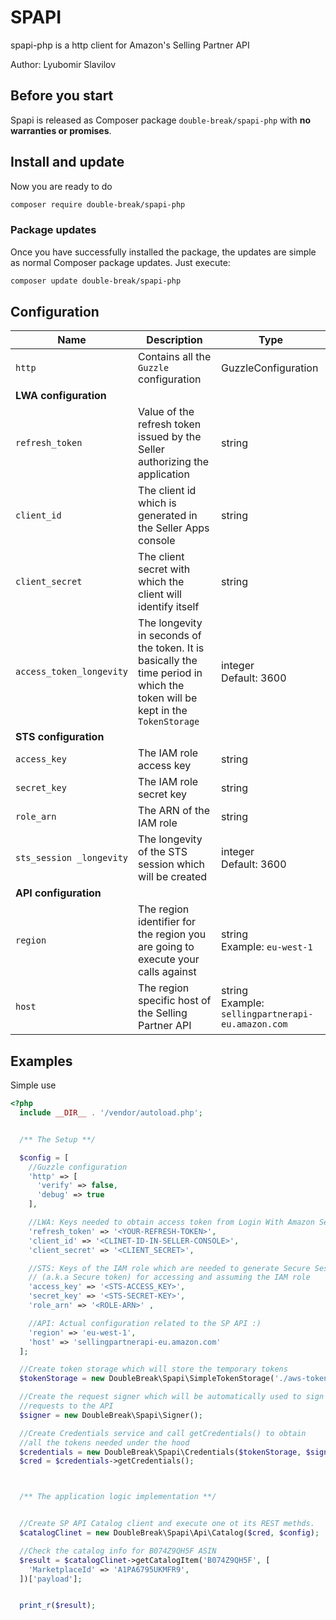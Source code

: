 # SPAPI
spapi-php is a http client for Amazon's Selling Partner API

Author: Lyubomir Slavilov

## Before you start
Spapi is released as Composer package `double-break/spapi-php` with **no warranties or promises**.


## Install and update
Now you are ready to do
```bash
composer require double-break/spapi-php
```

### Package updates
Once you have successfully installed the package, the updates are simple as normal Composer package updates. Just execute:
```bash
composer update double-break/spapi-php
```
## Configuration

Name  | Description  |  Type
--|---|--
`http`  | Contains all the `Guzzle` configuration  |  GuzzleConfiguration
**LWA configuration** | |
`refresh_token` | Value of the refresh token issued by the Seller authorizing the application | string
`client_id` | The client id which is generated in the Seller Apps console | string
`client_secret`  | The client secret with which the client will identify itself  |  string
`access_token_longevity`  | The longevity in seconds of the token. It is basically the time period in which the token will be kept in the `TokenStorage`  |  integer<br/>Default: 3600
**STS configuration**  |   |  
`access_key`  | The IAM role access key  |  string
`secret_key`  | The IAM role secret key  |  string
`role_arn`  | The ARN of the IAM role  |  string
`sts_session _longevity`  |  The longevity of the STS session which will be created |  integer <br />Default: 3600
**API configuration**  |   |  
`region`  | The region identifier for the region you are going to execute your calls against  |  string <br /> Example: `eu-west-1`
`host`  | The region specific host of the Selling Partner API  |  string <br /> Example: `sellingpartnerapi-eu.amazon.com`



## Examples
Simple use
```php
<?php
  include __DIR__ . '/vendor/autoload.php';


  /** The Setup **/

  $config = [
    //Guzzle configuration
    'http' => [
      'verify' => false,
      'debug' => true
    ],

    //LWA: Keys needed to obtain access token from Login With Amazon Service
    'refresh_token' => '<YOUR-REFRESH-TOKEN>',
    'client_id' => '<CLINET-ID-IN-SELLER-CONSOLE>',
    'client_secret' => '<CLIENT_SECRET>',

    //STS: Keys of the IAM role which are needed to generate Secure Session
    // (a.k.a Secure token) for accessing and assuming the IAM role
    'access_key' => '<STS-ACCESS_KEY>',
    'secret_key' => '<STS-SECRET-KEY>',
    'role_arn' => '<ROLE-ARN>' ,

    //API: Actual configuration related to the SP API :)
    'region' => 'eu-west-1',
    'host' => 'sellingpartnerapi-eu.amazon.com'
  ];

  //Create token storage which will store the temporary tokens
  $tokenStorage = new DoubleBreak\Spapi\SimpleTokenStorage('./aws-tokens');

  //Create the request signer which will be automatically used to sign all of the
  //requests to the API
  $signer = new DoubleBreak\Spapi\Signer();

  //Create Credentials service and call getCredentials() to obtain
  //all the tokens needed under the hood
  $credentials = new DoubleBreak\Spapi\Credentials($tokenStorage, $signer, $config);
  $cred = $credentials->getCredentials();



  /** The application logic implementation **/


  //Create SP API Catalog client and execute one ot its REST methds.
  $catalogClinet = new DoubleBreak\Spapi\Api\Catalog($cred, $config);

  //Check the catalog info for B074Z9QH5F ASIN
  $result = $catalogClinet->getCatalogItem('B074Z9QH5F', [
    'MarketplaceId' => 'A1PA6795UKMFR9',
  ])['payload'];


  print_r($result);
```
